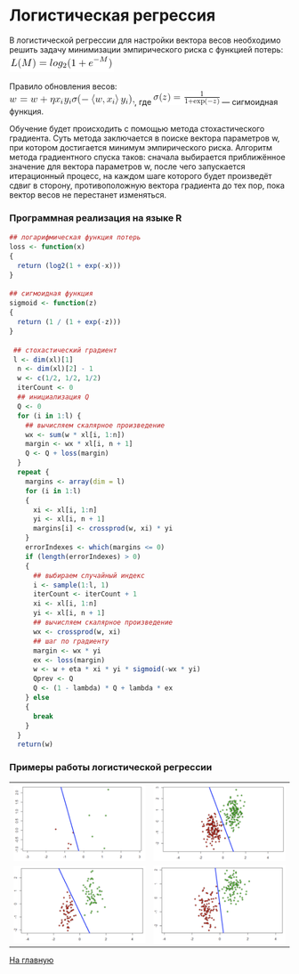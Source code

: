 # Логистическая регрессия

В логистической регрессии для настройки вектора весов необходимо решить задачу минимизации эмпирического риска с функцией потерь: <br/>
<img src="lr1_.png">

Правило обновления весов: <br/>
<img src="lr2.gif">,
где <img src="lr3.gif"> — сигмоидная функция.

Обучение будет происходить с помощью метода стохастического градиента. Суть метода заключается в поиске вектора параметров w, при котором достигается минимум эмпирического риска. Алгоритм метода градиентного спуска таков: сначала выбирается приближённое значение для вектора параметров w, после чего запускается итерационный процесс, на каждом шаге которого будет произведёт сдвиг в сторону, противоположную вектора градиента до тех пор, пока вектор весов не перестанет изменяться.


### Программная реализация на языке R

```R
## логарифмическая функция потерь
loss <- function(x)
{
  return (log2(1 + exp(-x)))
}

## сигмоидная функция
sigmoid <- function(z)
{
  return (1 / (1 + exp(-z)))
}

 ## стохастический градиент
 l <- dim(xl)[1]
  n <- dim(xl)[2] - 1
  w <- c(1/2, 1/2, 1/2)
  iterCount <- 0
  ## инициализация Q
  Q <- 0
  for (i in 1:l) {
    ## вычисляем скалярное произведение
    wx <- sum(w * xl[i, 1:n])
    margin <- wx * xl[i, n + 1]
    Q <- Q + loss(margin)
  }
  repeat {
    margins <- array(dim = l)
    for (i in 1:l)
    {
      xi <- xl[i, 1:n]
      yi <- xl[i, n + 1]
      margins[i] <- crossprod(w, xi) * yi 
    }
    errorIndexes <- which(margins <= 0) 
    if (length(errorIndexes) > 0)
    {
      ## выбираем случайный индекс
      i <- sample(1:l, 1)
      iterCount <- iterCount + 1
      xi <- xl[i, 1:n]
      yi <- xl[i, n + 1]
      ## вычисляем скалярное произведение
      wx <- crossprod(w, xi)
      ## шаг по градиенту
      margin <- wx * yi
      ex <- loss(margin)
      w <- w + eta * xi * yi * sigmoid(-wx * yi) 
      Qprev <- Q
      Q <- (1 - lambda) * Q + lambda * ex 
    } else
    {
      break
    }
  }
  return(w)
```
### Примеры работы логистической регрессии

<table width="100%">
  <tr>
    <td><img src="ex1.png"></td>
    <td><img src="ex2.png"></td>
  </tr>
  <tr></tr>
  <tr>
    <td><img src="ex3.png"></td>
    <td><img src="ex4.png"></td>
  </tr>
</table>

<a href="https://github.com/davilexx/ml1">На главную</a>
